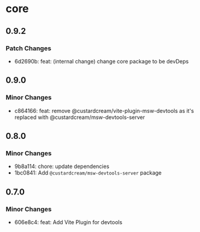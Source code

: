 # core

## 0.9.2

### Patch Changes

- 6d2690b: feat: (internal change) change core package to be devDeps

## 0.9.0

### Minor Changes

- c864166: feat: remove @custardcream/vite-plugin-msw-devtools as it's replaced with @custardcream/msw-devtools-server

## 0.8.0

### Minor Changes

- 9b8a114: chore: update dependencies
- 1bc0841: Add `@custardcream/msw-devtools-server` package

## 0.7.0

### Minor Changes

- 606e8c4: feat: Add Vite Plugin for devtools
